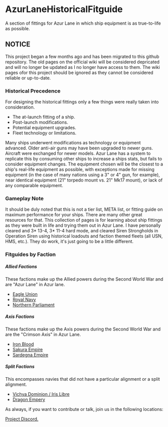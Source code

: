 # AzurLaneHistoricalFitguide
A section of fittings for Azur Lane in which ship equipment is as true-to-life as possible.

## NOTICE

This project began a few months ago and has been migrated to this github repository. The old pages on the official wiki will be considered depricated and will no longer be updated as I no longer have access to them. The wiki pages ofor this project should be ignored as they cannot be considered reliable or up-to-date.

### Historical Precedence 
For designing the historical fittings only  a few things were really taken into consideration.
* The at-launch fitting of a ship.
* Post-launch modifications.
* Potential equipment upgrades.
* Fleet technology or limitations.

Many ships underwent modifications as technology or equipment advanced. 
Older anti-air guns may have been upgraded to newer guns. Aircraft were exchanged for newer models. Azur Lane has a system to replicate this by consuming other ships to increase a ships stats, but fails to consider equipment changes. The equipment chosen will be the closest to a ship's real-life equipment as possible, with exceptions made for missing equipment (in the case of many nations using a 3" or 4" gun, for example), near identical equipment (21" torpedo mount vs. 21" Mk17 mount), or lack of any comparable equipment.

### Gameplay Note

It should be duly noted that this is not a tier list, META list, or fitting guide on maximum performance for your ships. There are many other great resources for that. This collection of pages is for learning about ship fittings as they were built in life and trying them out in Azur Lane. I have personally cleared and 3* 13-4, 3* 11-4 hard mode, and cleared Siren Strongholds in Operation Siren using historical loadouts and faction themed fleets (all USN, HMS, etc.). They do work, it's just going to be a little different.

### Fitguides by Faction

##### Allied Factions

These factions make up the Allied powers during the Second World War and are "Azur Lane" in Azur lane. <br/>
* [Eagle Union](Fittings/EagleUnion/USNHome.md) <br/>
* [Royal Navy](/Fittings/RoyalNavy/RNHome.md) <br/>
* [Northern Parliament](/Fittings/NorthernParliament/VMFHome.md) <br/>


##### Axis Factions

These factions make up the Axis powers during the Second World War and are the "Crimson Axis" in Azur Lane. <br/>
* [Iron Blood](/Fittings/IronBlood/KMSHome.md) <br/>
* [Sakura Empire](/Fittings/SakuraEmpire/IJNHome.md) <br/>
* [Sardegna Empire](/Fittings/SardegnaEmpire/RMHome.md) <br/>

##### Split Factions

This encompasses navies that did not have a particular alignment or a split alignment. <br/>
* [Vichya Dominion / Iris Libre](/Fittings/MarineNationale/MNFHome.md) <br/>
* [Dragon Empery](/Fittings/DragonEmpery/PRC.md) <br/>


As always, if you want to contribute or talk, join us in the following locations: 

[Project Discord.](https://discord.gg/T9jYkuF)

